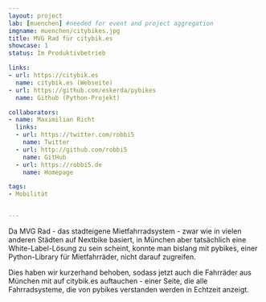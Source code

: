 ```yaml
---
layout: project
lab: [muenchen] #needed for event and project aggregation
imgname: muenchen/citybikes.jpg
title: MVG Rad für citybik.es
showcase: 1
status: Im Produktivbetrieb

links:
- url: https://citybik.es
  name: citybik.es (Webseite)
- url: https://github.com/eskerda/pybikes
  name: Github (Python-Projekt)

collaborators:
- name: Maximilian Richt
  links:
  - url: https://twitter.com/robbi5
    name: Twitter
  - url: http://github.com/robbi5
    name: GitHub
  - url: https://robbi5.de
    name: Homepage

tags:
- Mobilität


---
```

Da MVG Rad - das stadteigene Mietfahrradsystem - zwar wie in vielen anderen Städten auf Nextbike basiert, in München aber tatsächlich eine White-Label-Lösung zu sein scheint, konnte man bislang mit pybikes, einer Python-Library für Mietfahrräder, nicht darauf zugreifen.

Dies haben wir kurzerhand behoben, sodass jetzt auch die Fahrräder aus München mit auf citybik.es auftauchen - einer Seite, die alle Fahrradsysteme, die von pybikes verstanden werden in Echtzeit anzeigt.
